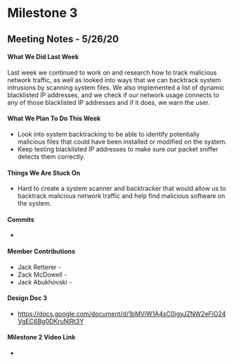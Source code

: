 # Milestone 3
## Meeting Notes - 5/26/20
#### What We Did Last Week
Last week we continued to work on and research how to track malicious network traffic, as well as looked into ways that we can backtrack system intrusions by scanning system files. We also implemented a list of dynamic blacklisted IP addresses, and we check if our network usage connects to any of those blacklisted IP addresses and if it does, we warn the user.
#### What We Plan To Do This Week
* Look into system backtracking to be able to identify potentially malicious files that could have been installed or modified on the system.
* Keep testing blacklisted IP addresses to make sure our packet sniffer detects them correctly.
#### Things We Are Stuck On
* Hard to create a system scanner and backtracker that would allow us to backtrack malicious network traffic and help find malicious software on the system.
#### Commits
* 
#### Member Contributions
* Jack Retterer - 
* Zack McDowell - 
* Jack Abukhovski - 
#### Design Doc 3
* https://docs.google.com/document/d/1bMViW1A4sC0igyJZNW2eFiO24VgEC6Bg0DKruNlRt3Y 
#### Milestone 2 Video Link
* 
